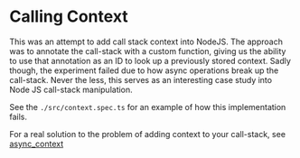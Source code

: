 # Calling Context

This was an attempt to add call stack context into NodeJS. The approach was to annotate the call-stack with a custom function, giving us the ability to use that annotation as an ID to look up a previously stored context.
Sadly though, the experiment failed due to how async operations break up the call-stack. Never the less, this serves as an interesting case study into Node JS call-stack manipulation.

See the `./src/context.spec.ts` for an example of how this implementation fails.

For a real solution to the problem of adding context to your call-stack, see [async_context](https://nodejs.org/api/async_context.html)
